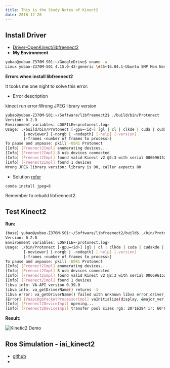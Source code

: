 ```yaml
---
title: This is the Study Notes of Kinect2
date: 2018-12-20
---
```



## Install Driver
- [Driver-OpenKinect/libfreenect2](https://github.com/OpenKinect/libfreenect2)
- **My Environment**
```bash
yubao@yubao-Z370M-S01:~/GoogleDrive$ uname -a
Linux yubao-Z370M-S01 4.15.0-42-generic \#45~16.04.1-Ubuntu SMP Mon Nov 19 13:02:27 UTC 2018 x86_64 x86_64 x86_64 GNU/Linux
```

**Errors when install libfreenect2**

It tooks me one night to solve this error:
- Error description

kinect run error:Wrong JPEG library version

```sh
yubao@yubao-Z370M-S01:~/Software/libfreenect2$ ./build/bin/Protonect
Version: 0.2.0
Environment variables: LOGFILE=<protonect.log>
Usage: ./build/bin/Protonect [-gpu=<id>] [gl | cl | clkde | cuda | cudakde | cpu] [<device serial>]
        [-noviewer] [-norgb | -nodepth] [-help] [-version]
        [-frames <number of frames to process>]
To pause and unpause: pkill -USR1 Protonect
[Info] [Freenect2Impl] enumerating devices...
[Info] [Freenect2Impl] 8 usb devices connected
[Info] [Freenect2Impl] found valid Kinect v2 @2:3 with serial 006696152647
[Info] [Freenect2Impl] found 1 devices
Wrong JPEG library version: library is 90, caller expects 80
```

- Solution
[refer](https://github.com/OpenKinect/libfreenect2/issues/1004)
```sh
conda install jpeg=8
```
Remember to rebuild libfreenect2.

## Test Kinect2
**Run:**
```bash
(base) yubao@yubao-Z370M-S01:~/Software/libfreenect2/build$ ./bin/Protonect
Version: 0.2.0
Environment variables: LOGFILE=<protonect.log>
Usage: ./bin/Protonect [-gpu=<id>] [gl | cl | clkde | cuda | cudakde | cpu] [<device serial>]
        [-noviewer] [-norgb | -nodepth] [-help] [-version]
        [-frames <number of frames to process>]
To pause and unpause: pkill -USR1 Protonect
[Info] [Freenect2Impl] enumerating devices...
[Info] [Freenect2Impl] 8 usb devices connected
[Info] [Freenect2Impl] found valid Kinect v2 @2:3 with serial 006696152647
[Info] [Freenect2Impl] found 1 devices
libva info: VA-API version 0.39.0
libva info: va_getDriverName() returns -1
libva error: va_getDriverName() failed with unknown libva error,driver_name=(null)
[Error] [VaapiRgbPacketProcessorImpl] vaInitialize(display, &major_ver, &minor_ver): unknown libva error
[Info] [Freenect2DeviceImpl] opening...
[Info] [Freenect2DeviceImpl] transfer pool sizes rgb: 20*16384 ir: 60*8*33792
```

**Result:**

![Kinetic2 Demo](../Assets/Images/Kinetic2_Protonect_Test_Result.jpg)


## Ros Simulation - iai_kinect2
- [github](https://github.com/code-iai/iai_kinect2)
-
